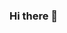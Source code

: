### Hi there 👋

<!--
I am a Junior Web Developer building with HMTL, CSS and JS. My goal is to work in a full-stack capacity on exploratory, cloud-based web projects.

- 🔭 I’m currently working on the release of an audio plugin for spatial audio music production and the digital infrastructure for an AI fashion brand.
- 🌱 I’m currently learning Google Cloud Platform + Google Firebase + Full-Stack with Codecademy.
- 🔫 My weapons of choice include but are not limited to Adobe Illustrator, CSS, GCP, Google Firebase, HTML, JS, Spline and Wordpress. 
- 📫 You can reach me and find out more at https://edwindharris.dev
-->

